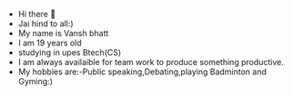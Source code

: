 - Hi there 👋
- Jai hind to all:)
- My name is Vansh bhatt 
- I am 19 years old
- studying in upes Btech(CS) 
- I am always availaible for team work to produce something productive.
- My hobbies are:-Public speaking,Debating,playing Badminton and Gyming:)

<!--
**Vanshbhattok/vanshbhattok** is a ✨ _special_ ✨ repository because its `README.md` (this file) appears on your GitHub profile.

Here are some ideas to get you started:

- 🔭 I’m currently working on 
- 🌱 I’m currently learning ...
- 👯 I’m looking to collaborate on ...
- 🤔 I’m looking for help with ...
- 💬 Ask me about ...
- 📫 How to reach me: ...
- 😄 Pronouns: ...
- ⚡ Fun fact: ...
-->
